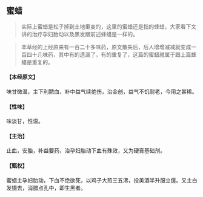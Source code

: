 ## 蜜蜡

> 实际上蜜蜡是松子掉到土地里变的，这里的蜜蜡还是指的蜂蜡，大家看下文讲的治疗孕妇胎动以及黑发跟前述蜂蜡是一样的。

> 本草经的上经原来有一百二十多味药，原文散失后，后人增增减减就变成一百四十几味药，其中有的遗漏了，有的重复了，这篇的蜜蜡就属于跟上篇蜂蜡是重复的。

#### 【本经原文】
味甘微温，主下利脓血，补中益气续绝伤，治金创，益气不饥耐老，今用之甚稀。
#### 【性味】
味淡甘，性温。
#### 【主治】
止血，安胎，补益要药，治孕妇胎动下血有殊效，又为硬膏基础剂。
#### 【甄权】
蜜蜡主孕妇胎动，下血不绝欲死，以鸡子大煎三五沸，投美酒半升服立瘥。又主白发镊去，消腊点孔中，即生黑者。